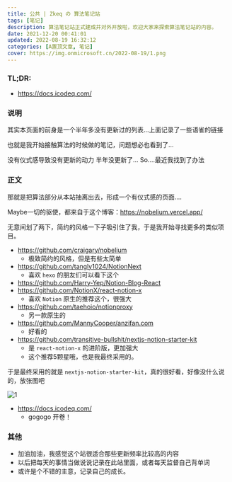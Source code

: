 ```yaml
---
title: 公共 | Zkeq の 算法笔记站
tags: [笔记]
description: 算法笔记站正式建成并对外开放啦，欢迎大家来探索算法笔记站的内容。
date: 2021-12-20 00:41:01
updated: 2022-08-19 16:32:12
categories: [A置顶文章, 笔记]
cover: https://img.onmicrosoft.cn/2022-08-19/1.png
---
```


### TL;DR:

- https://docs.icodeq.com/


### 说明

其实本页面的前身是一个半年多没有更新过的列表...上面记录了一些语雀的链接

也就是我开始接触算法的时候做的笔记，问题想必也看到了...

没有仪式感导致没有更新的动力 半年没更新了... So....最近我找到了办法

### 正文

那就是把算法部分从本站抽离出去，形成一个有仪式感的页面....

Maybe一切的驱使，都来自于这个博客：https://nobelium.vercel.app/

无意间划了两下，简约的风格一下子吸引住了我，于是我开始寻找更多的类似项目。

- https://github.com/craigary/nobelium
  - 极致简约的风格，但是有些太简单
- https://github.com/tangly1024/NotionNext
  - 喜欢 `hexo` 的朋友们可以看下这个
- https://github.com/Harry-Yep/Notion-Blog-React
- https://github.com/NotionX/react-notion-x
  - 喜欢 `Notion` 原生的推荐这个，很强大
- https://github.com/taehoio/notionproxy
  - 另一款原生的 
- https://github.com/MannyCooper/anzifan.com
  - 好看的
- https://github.com/transitive-bullshit/nextjs-notion-starter-kit
  - 是 `react-notion-x` 的进阶版，更加强大
  - 这个推荐5颗星哦，也是我最终采用的。


于是最终采用的就是 `nextjs-notion-starter-kit`，真的很好看，好像没什么说的，放张图吧

![1](https://img.onmicrosoft.cn/2022-08-19/1.png)

- https://docs.icodeq.com/
  - gogogo 开卷！

### 其他

- 加油加油，我感觉这个站很适合那些更新频率比较高的内容
- 以后把每天的事情当做说说记录在此站里面，或者每天监督自己背单词
- 或许是个不错的主意，记录自己的成长。